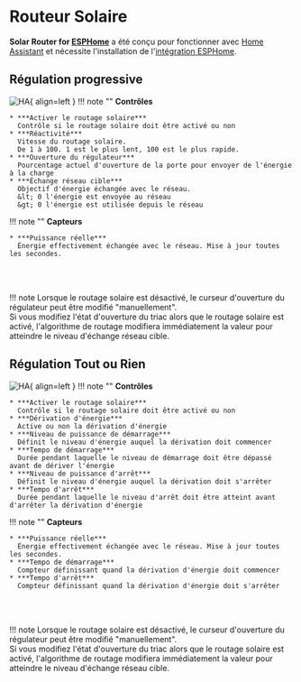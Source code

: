 # Routeur Solaire

**Solar Router for [ESPHome](http://esphome.io)** a été conçu pour fonctionner avec [Home Assistant](http://home-assistant.io) et nécessite l'installation de l'[intégration ESPHome](https://www.home-assistant.io/integrations/esphome/).

## Régulation progressive

![HA](images/SolarRouterInHomeAssistant.png){ align=left }
!!! note ""
    **Contrôles**
    
    * ***Activer le routage solaire***  
      Contrôle si le routage solaire doit être activé ou non
    * ***Réactivité***  
      Vitesse du routage solaire.  
      De 1 à 100. 1 est le plus lent, 100 est le plus rapide.
    * ***Ouverture du régulateur***  
      Pourcentage actuel d'ouverture de la porte pour envoyer de l'énergie à la charge 
    * ***Échange réseau cible***  
      Objectif d'énergie échangée avec le réseau.  
      &lt; 0 l'énergie est envoyée au réseau  
      &gt; 0 l'énergie est utilisée depuis le réseau
!!! note ""
    **Capteurs**
    
    * ***Puissance réelle***  
      Énergie effectivement échangée avec le réseau. Mise à jour toutes les secondes. 
  
<br>  
<br>  

!!! note 
    Lorsque le routage solaire est désactivé, le curseur d'ouverture du régulateur peut être modifié "manuellement".  
    Si vous modifiez l'état d'ouverture du triac alors que le routage solaire est activé, l'algorithme de routage modifiera immédiatement la valeur pour atteindre le niveau d'échange réseau cible.

## Régulation Tout ou Rien

![HA](images/SolarRouterONOFFInHomeAssistant.png){ align=left }
!!! note ""
    **Contrôles**
    
    * ***Activer le routage solaire***  
      Contrôle si le routage solaire doit être activé ou non
    * ***Dérivation d'énergie***  
      Active ou non la dérivation d'énergie 
    * ***Niveau de puissance de démarrage***  
      Définit le niveau d'énergie auquel la dérivation doit commencer  
    * ***Tempo de démarrage***  
      Durée pendant laquelle le niveau de démarrage doit être dépassé avant de dériver l'énergie  
    * ***Niveau de puissance d'arrêt***  
      Définit le niveau d'énergie auquel la dérivation doit s'arrêter  
    * ***Tempo d'arrêt***  
      Durée pendant laquelle le niveau d'arrêt doit être atteint avant d'arrêter la dérivation d'énergie
!!! note ""
    **Capteurs**
    
    * ***Puissance réelle***  
      Énergie effectivement échangée avec le réseau. Mise à jour toutes les secondes.
    * ***Tempo de démarrage***  
      Compteur définissant quand la dérivation d'énergie doit commencer 
    * ***Tempo d'arrêt***  
      Compteur définissant quand la dérivation d'énergie doit s'arrêter 

<br>
<br>

!!! note 
    Lorsque le routage solaire est désactivé, le curseur d'ouverture du régulateur peut être modifié "manuellement".  
    Si vous modifiez l'état d'ouverture du triac alors que le routage solaire est activé, l'algorithme de routage modifiera immédiatement la valeur pour atteindre le niveau d'échange réseau cible.
